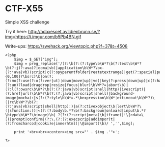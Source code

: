 # CTF-X55
Simple XSS challenge

Try it here: http://adaxesoet.avlidienbrunn.se/?img=https://i.imgur.com/b5Pb4BN.gif

Write-ups: https://swehack.org/viewtopic.php?f=37&t=4508

```
<?php
	$img = $_GET["img"];
	$img = preg_replace('/(?:\b(?:(?:type\b\W*?\b(?:text\b\W*?\b(?:j(?:ava)?|ecma|vb)|application\b\W*?\bx-(?:java|vb))script|c(?:opyparentfolder|reatetextrange)|get(?:special|parent)folder|iframe\b.{0,100}?\bsrc)\b|on(?:(?:mo(?:use(?:o(?:ver|ut)|down|move|up)|ve)|key(?:press|down|up)|c(?:hange|lick)|s(?:elec|ubmi)t|(?:un)?load|dragdrop|resize|focus|blur)\b\W*?=|abort\b)|(?:l(?:owsrc\b\W*?\b(?:(?:java|vb)script|shell|http)|ivescript)|(?:href|url)\b\W*?\b(?:(?:java|vb)script|shell)|background-image|mocha):|s(?:(?:tyle\b\W*=.*\bexpression\b\W*|ettimeout\b\W*?)\(|rc\b\W*?\b(?:(?:java|vb)script|shell|http):)|a(?:ctivexobject\b|lert\b\W*?\(|sfunction:))|<(?:(?:body\b.*?\b(?:backgroun|onloa)d|input\b.*?\btype\b\W*?\bimage)\b| ?(?:(?:script|meta)\b|iframe)|!\[cdata\[)|prompt|confirm|(?:\.(?:(?:execscrip|addimpor)t|(?:fromcharcod|cooki)e|innerhtml)|\@import)\b)/ ','',$img);
	
	print '<br><br><center><img src="' . $img .'">';

?>
```
